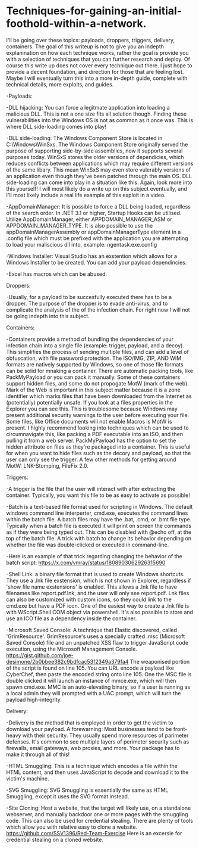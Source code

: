 # Techniques-for-gaining-an-initial-foothold-within-a-network.
I'll be going over these topics: payloads, droppers, triggers, delivery, containers. The goal of this writeup is not to give you an indepth explanination on how each technique works, rather the goal is provide you with a selection of techniques that you can further research and deploy. Of course this write up does not cover every technique out there. I just hope to provide a decent foundation, and direction for those that are feeling lost. Maybe I will eventually turn this into a more in-depth guide, complete with technical details, more exploits, and guides.  


  -Payloads: 

  -DLL hijacking: You can force a legitmate application into loading a malicious DLL. This is not a one size fits all solution though. Finding these vulnerabilities into the Windows OS is not as common as it once was. This is where DLL side-loading comes into play!
  
  -DLL side-loading: The Windows Component Store is located in C:\Windows\WinSxs. The Windows Component Store originally served the purpose of supporting side-by-side assemblies, now it supports several purposes today. WinSxS stores the older versions of dependicies, which reduces conflicts between applications which may require different versions of the same libary. This mean WinSxS may even store vulerably versions of an application even though they've been patched through the main OS. DLL side-loading can come into play in a situation like this. Again, look more into this yourself! I will most likely do a write up on this subject eventually, and I'll most likely include a real life example of this exploit in a video. 

 -AppDomainManager: It is possible to force a DLL being loaded, regardless of the search order. In .NET 3.1 or higher, Startup Hooks can be utilised. Utilize AppDomainManager, either APPDOMAIN_MANAGER_ASM or APPDOMAIN_MANAGER_TYPE. It is also possible to use the appDomainManagerAssembly or appDomainManagerType element in a .config file which must be prefixed with the application you are attempting to load your maliscious dll into, example: ngentask.exe.config  

  -Windows Installer: Visual Studio has an exstention which allows for a Windows Installer to be created. You can add your payload dependincies. 

   -Excel has macros which can be abused. 


   Droppers:

  -Usually, for a payload to be succesfully executed there has to be a dropper. The purpose of the dropper is to evade anti-virus, and to complicate the analysis of the of the infection chain. For right now I will not be going indepth into this subject. 

   Containers:

   -Containers provide a method of bundling the dependencies of your infection chain into a single file (example: trigger, payload, and a decoy). This simplifies the process of sending multiple files, and can add a level of obfuscation, with file password protection. The ISO/IMG, ZIP, AND WIM formats are natively supported by Windows, so one of those file formats can be solid for mnaking a container. There are automatic packing tools, like PackMyPayload or you can pack it manually. Some of these containers support hidden files, and some do not propogate MotW (mark of the web). Mark of the Web is important in this subject matter because it is a zone identifier which marks files that have been downloaded from the Internet as (potentially) potentially unsafe. If you look at a files properties in the Explorer you can see this. This is troublesome because Windows may present additional security warnings to the user before executing your file. Some files, like Office documents will not enable Macros is MotW is present. I highly recommend looking into techniques which can be used to circumnavigate this, like packing a PDF executable into an ISO, and then pulling it from a web server. PackMyPayload has the option to set the hidden attribute on files as they're packaged into a container. This is useful for when you want to hide files such as the decory and payload, so that the user can only see the trigger. A few other methods for getting around MotW: LNK-Stomping, FileFix 2.0. 

   Triggers: 

   -A trigger is the file that the user will interact with after extracting the container. Typically, you want this file to be as easy to activate as possible! 

   -Batch is a text-based file format used for scripting in Windows. The default windows command line interperter, cmd.exe, executes the command lines within the batch file. A batch files may have the .bat, .cmd, or .bmt file type. Typically when a batch file is executed it will print on screen the commands as if they were being typed out. This can be disabled with @echo off, at the top of the batch file. A trick with batch to change its behavior depending on whether the file was double-clicked or executed in command-line.   

 -Here is an example of that trick regarding changing the behavior of the batch script: https://x.com/vmray/status/1808903062926315690 

 -Shell Link: a binary file format that is used to create Windows shortcuts. They use a .lnk file exstension, which is not shown in Explorer, regardless if 'show file name exstensions' is enabled. This allows a .lnk file to have filenames like report.pdf.lnk, and the user will only see report.pdf. Lnk files can also be customized with custom icons, so they could link to the cmd.exe but have a PDF icon. One of the easiest way to create a .lnk file is with WScript.Shell COM object via powershell. It's also possible to store and use an ICO file as a dependency inside the container. 

  -Microsoft Saved Console: A technique that Elastic discovered, called 'GrimResource'. GrimResource's uses a specially crafted .msc (Microsoft Saved Console) file and an unpatched XSS flaw to trigger JavaScript code execution, using the Microsoft Management Console. https://gist.github.com/joe-desimone/2b0bbee382c9bdfcac53f2349a379fa4 The weaponised portion of the script is found on line 105. You can URL encode a payload like CyberChef, then paste the encoded string onto line 105. One the MSC file is double clicked it will launch an instance of mmce.exe, which will then spawn cmd.exe. MMC is an auto-elevating binary, so if a user is running as a local admin they will prompted with a UAC prompt, which will turn the payload high-integrity. 

 Delivery: 

  -Delivery is the method that is employed in order to get the victim to download your payload. A forewarning: Most businesses tend to be front-heavy with their security. They usually spend more resources of parimeter defenses. It's common to see multiple layers of perimeter security such as firewalls, email gateways, web proxies, and more. Your package has to make it through all of this! 

  -HTML Smuggling: This is a technique which encodes a file within the HTML content, and then uses JavaScript to decode and download it to the victim's machine. 

  -SVG Smuggling: SVG Smuggling is essentially the same as HTML Smuggling, except it uses the SVG format instead. 

   -Site Cloning: Host a website, that the target will likely use, on a standalone webserver, and manually backdoor one or more pages with the smuggling code. This can also be used for credential stealing. There are plenty of tools which allow you with relative easy to clone a website. https://github.com/SSV1396/Red-Team-Exercise Here is an excersie for credential stealing on a cloned website. 

    
